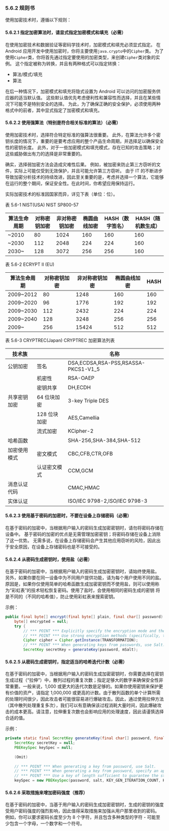 ### 5.6.2 规则书

使用加密技术时，遵循以下规则：

#### 5.6.2.1 指定加密算法时，请显式指定加密模式和填充（必需）

在使用加密技术和数据验证等密码学技术时，加密模式和填充必须显式指定。 在 Android 应用开发中使用加密时，你将主要使用`java.crypto`中的`Cipher`类。 为了使用`Cipher`类，你将首先通过指定要使用的加密类型，来创建`Cipher`类对象的实例。 这个指定被称为转换，并且有两种格式可以指定转换：

+   算法/模式/填充
+   算法

在后一种情况下，加密模式和填充将隐式设置为 Android 可以访问的加密服务供应器的适当默认值。 这些默认值优先考虑便利性和兼容性而选择，并且在某些情况下可能不是特别安全的选择。 为此，为了确保正确的安全保护，必须使用两种格式中的前者，其中显式指定了加密模式和填充。

#### 5.6.2.2 使用强算法（特别是符合相关标准的算法）（必需）

使用加密技术时，选择符合特定标准的强算法很重要。 此外，在算法允许多个密钥长度的情况下，重要的是要考虑应用的整个产品生命周期，并选择足以确保安全性的密钥长度。 此外，对于一些加密模式和填充模式，存在已知的攻击策略；对这些威胁做出有力的选择是非常重要的。


确实，选择弱加密方法会造成灾难性后果。 例如，被加密来防止第三方窃听的文件，实际上可能仅受到无效保护，并且可能允许第三方窃听。 由于 IT 的不断进步导致加密分析技术的持续改进，因此至关重要的是，考虑并选择一个算法，它能够在运行的整个期间，保证安全性。在此时间，你希望应用保持运行。

实际加密技术的标准因国家而异，详见下表（单位：位）。

表 5.6-1 NIST(USA) NIST SP800-57

| 算法生命周期 | 对称密钥加密 | 非对称密钥加密 | 椭圆曲线加密 | HASH（数字签名） | HASH（随机数生成） |
| --- | --- | --- | --- | --- | --- |
| ~2010 | 80 | 1024 | 160 | 160 | 160 |
| ~2030 | 112 | 2048 | 224 | 224 | 160 |
| 2030~ | 128 | 3072 | 256 | 256 | 160 |

表 5.6-2 ECRYPT II (EU)

| 算法生命周期 | 对称密钥加密 | 非对称密钥加密 | 椭圆曲线加密 | HASH |
| --- | --- | --- | --- | --- |
| 2009~2012 | 80 | 1248 | 160 | 160 |
| 2009~2020 | 96 | 1776 | 192 | 192 |
| 2009~2030 | 112 | 2432 | 224 | 224 |
| 2009~2040 | 128 | 3248 | 256 | 256 |
| 2009~ | 256 | 15424 | 512 | 512 |

表 5.6-3 CRYPTREC(Japan) CRYPTREC 加密算法列表

| 技术族 |  | 名称 |
| --- | --- | --- |
| 公钥加密 | 签名 | DSA,ECDSA,RSA-PSS,RSASSA-PKCS1-V1_5 |
| | 机密性 | RSA-OAEP |
| | 密钥共享 | DH,ECDH |
| 共享密钥加密 | 64 位块加密 | 3-key Triple DES |
| | 128 位块加密 | AES,Camellia |
| | 流式加密 | KCipher-2 |
| 哈希函数 | | SHA-256,SHA-384,SHA-512 |
| 加密使用模式 | 密文模式 | CBC,CFB,CTR,OFB |
| | 认证密文模式 | CCM,GCM |
| 消息认证代码 | | CMAC,HMAC |
| 实体认证 | | ISO/IEC 9798-2,ISO/IEC 9798-3 |

#### 5.6.2.3 使用基于密码的加密时，不要在设备上存储密码（必需）

在基于密码的加密中，当根据用户输入的密码生成加密密钥时，请勿将密码存储在设备中。 基于密码的加密的优点是无需管理加密密钥；将密码存储在设备上消除了这一优势。 无需多说，在设备上存储密码会产生其他应用窃听的风险，因此出于安全原因，在设备上存储密码也是不可接受的。

#### 5.6.2.4 从密码生成密钥时，使用盐（必需）

在基于密码的加密中，当根据用户输入的密码生成加密密钥时，请始终使用盐。 另外，如果你要在同一设备中为不同用户提供功能，请为每个用户使用不同的盐。 原因是，如果你仅使用简单的哈希函数生成加密密钥而不使用盐，则可以使用称为“彩虹表”的技术轻松恢复密码。使用了盐时，会使用相同的密码生成的密钥 将是不同的（不同的哈希值），防止使用彩虹表来搜索密钥。

示例：

```java
public final byte[] encrypt(final byte[] plain, final char[] password) {
    byte[] encrypted = null;
    try {
        // *** POINT *** Explicitly specify the encryption mode and the padding.
        // *** POINT *** Use strong encryption methods (specifically, technologies that meet the relevant criteria), including algorithms, block cipher modes, and padding modes.
        Cipher cipher = Cipher.getInstance(TRANSFORMATION);
        // *** POINT *** When generating keys from passwords, use Salt.
        SecretKey secretKey = generateKey(password, mSalt);
```

#### 5.6.2.5 从密码生成密钥时，指定适当的哈希迭代计数（必需）

在基于密码的加密中，当根据用户输入的密码生成加密密钥时，你需要选择在密钥生成过程（“拉伸”）中，散列过程的重复次数；指定足够大的数字来确保安全性非常重要。一般来说，1,000 或更大的迭代次数是足够的。如果你使用密钥来保护更有价值的资产，请指定 1,000,000 或更高的计数。由于散列函数的单个计算所需的处理时间很少，因此攻击者可能很容易进行爆破攻击。因此，通过使用拉伸方法（其中散列处理重复多次），我们可以有意确保该过程消耗大量时间，因此爆破攻击的成本更高。请注意，拉伸重复次数也会影响应用的处理速度，因此请谨慎选择合适的值。

示例：

```java
private static final SecretKey generateKey(final char[] password, final byte[] salt) {
    SecretKey secretKey = null;
    PBEKeySpec keySpec = null;
    
    (Omit)
    
    // *** POINT *** When generating a key from password, use Salt.
    // *** POINT *** When generating a key from password, specify an appropriate hash iteration count.
    // *** POINT *** Use a key of length sufficient to guarantee the strength of encryption. 
    keySpec = new PBEKeySpec(password, salt, KEY_GEN_ITERATION_COUNT, KEY_LENGTH_BITS);
```

#### 5.6.2.6 采取措施来增加密码强度（推荐）

在基于密码的加密中，当基于用户输入的密码生成加密密钥时，生成的密钥的强度受用户密码强度的强烈影响，因此值得采取措施来加强从用户那里收到的密码。 例如，你可以要求密码长度至少为 8 个字符，并且包含多种类型的字符 - 可能至少包含一个字母，一个数字和一个符号。


